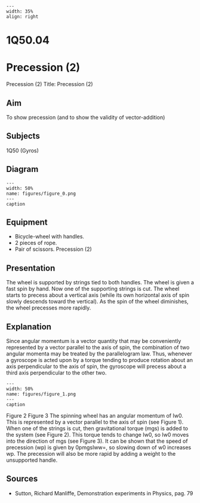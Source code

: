 
```{figure} /figures/busy.png
---
width: 35%
align: right
```
# 1Q50.04 
  # Precession (2) 
 Precession (2) Title: Precession (2)    
  
## Aim   
 To show precession (and to show the validity of vector-addition)    
  
## Subjects   
 1Q50 (Gyros)   
  
## Diagram   
   
```{figure} figures/figure_0.png  
---  
width: 50%  
name: figures/figure_0.png  
---  
caption  
``` 
      
  
## Equipment   
 
 *  Bicycle-wheel with handles. 
 *  2 pieces of rope. 
 *  Pair of scissors. Precession (2)
    
  
## Presentation   
 The wheel is supported by strings tied to both handles. The wheel is given a fast spin by hand. Now one of the supporting strings is cut. The wheel starts to precess about a vertical axis (while its own horizontal axis of spin slowly descends toward the vertical). As the spin of the wheel diminishes, the wheel precesses more rapidly.    
  
## Explanation   
 Since angular momentum is a vector quantity that may be conveniently represented by a vector parallel to the axis of spin, the combination of two angular momenta may be treated by the parallelogram law. Thus, whenever a gyroscope is acted upon by a torque tending to produce rotation about an axis perpendicular to the axis of spin, the gyroscope will precess about a third axis perpendicular to the other two.       
```{figure} figures/figure_1.png  
---  
width: 50%  
name: figures/figure_1.png  
---  
caption  
``` 
 Figure 2 Figure 3  The spinning wheel has an angular momentum of Iw0. This is represented by a vector parallel to the axis of spin (see Figure 1). When one of the strings is cut, then gravitational torque (mgs) is added to the system (see Figure 2). This torque tends to change Iw0, so Iw0 moves into the direction of mgs (see Figure 3).  It can be shown that the speed of precession (wp) is given by 0pmgsIww=, so slowing down of w0 increases wp. The precession will also be more rapid by adding a weight to the unsupported handle.    
  
## Sources   
 
 *  Sutton, Richard Manliffe, Demonstration experiments in Physics, pag. 79
  